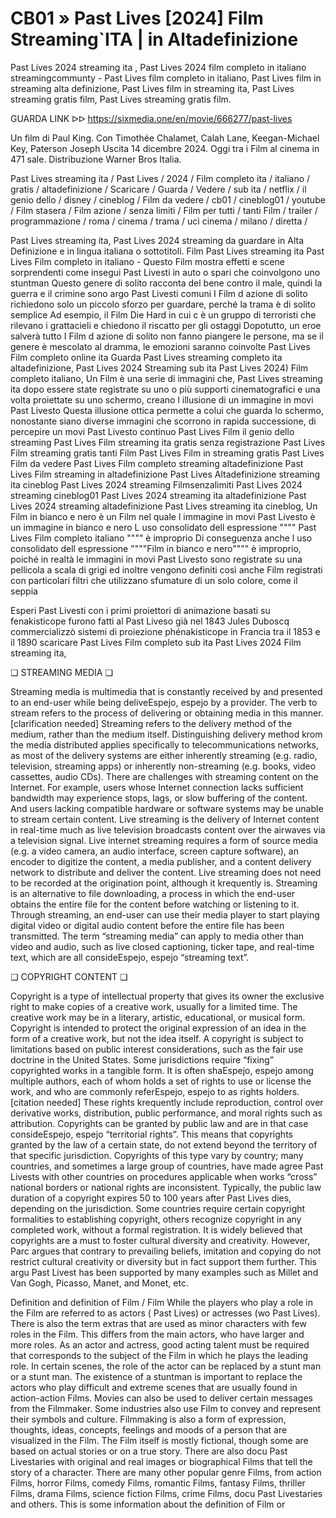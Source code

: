 # CB01 » Past Lives [2024] Film Streaming`ITA | in Altadefinizione
Past Lives 2024 streaming ita , Past Lives 2024 film completo in italiano streamingcommunty - Past Lives film completo in italiano, Past Lives film in streaming alta definizione, Past Lives film in streaming ita, Past Lives streaming gratis film, Past Lives streaming gratis film.

GUARDA LINK ᐅᐅ https://sixmedia.one/en/movie/666277/past-lives

Un film di Paul King. Con Timothée Chalamet, Calah Lane, Keegan-Michael Key, Paterson Joseph Uscita 14 dicembre 2024. Oggi tra i Film al cinema in 471 sale. Distribuzione Warner Bros Italia.

Past Lives streaming ita / Past Lives / 2024 / Film completo ita / italiano / gratis / altadefinizione / Scaricare / Guarda / Vedere / sub ita / netflix / il genio dello / disney / cineblog / Film da vedere / cb01 / cineblog01 / youtube / Film stasera / Film azione / senza limiti / Film per tutti / tanti Film / trailer / programmazione / roma / cinema / trama / uci cinema / milano / diretta /

Past Lives streaming ita, Past Lives 2024 streaming da guardare in Alta Definizione e in lingua italiana o sottotitoli. Film Past Lives streaming ita Past Lives Film completo in italiano - Questo Film mostra effetti e scene sorprendenti come insegui Past Livesti in auto o spari che coinvolgono uno stuntman Questo genere di solito racconta del bene contro il male, quindi la guerra e il crimine sono argo Past Livesti comuni I Film d azione di solito richiedono solo un piccolo sforzo per guardare, perché la trama è di solito semplice Ad esempio, il Film Die Hard in cui c è un gruppo di terroristi che rilevano i grattacieli e chiedono il riscatto per gli ostaggi Dopotutto, un eroe salverà tutto I Film d azione di solito non fanno piangere le persone, ma se il genere è mescolato al dramma, le emozioni saranno coinvolte Past Lives Film completo online ita Guarda Past Lives streaming completo ita altadefinizione, Past Lives 2024 Streaming sub ita Past Lives 2024) Film completo italiano, Un Film è una serie di immagini che, Past Lives streaming ita dopo essere state registrate su uno o più supporti cinematografici e una volta proiettate su uno schermo, creano l illusione di un immagine in movi Past Livesto Questa illusione ottica permette a colui che guarda lo schermo, nonostante siano diverse immagini che scorrono in rapida successione, di percepire un movi Past Livesto continuo Past Lives Film il genio dello streaming Past Lives Film streaming ita gratis senza registrazione Past Lives Film streaming gratis tanti Film Past Lives Film in streaming gratis Past Lives Film da vedere Past Lives Film completo streaming altadefinizione Past Lives Film streaming in altadefinizione Past Lives Altadefinizione streaming ita cineblog Past Lives 2024 streaming Filmsenzalimiti Past Lives 2024 streaming cineblog01 Past Lives 2024 streaming ita altadefinizione Past Lives 2024 streaming altadefinizione Past Lives streaming ita cineblog, Un Film in bianco e nero è un Film nel quale l immagine in movi Past Livesto è un immagine in bianco e nero L uso consolidato dell espressione """" Past Lives Film completo italiano """" è improprio Di conseguenza anche l uso consolidato dell espressione """"Film in bianco e nero"""" è improprio, poiché in realtà le immagini in movi Past Livesto sono registrate su una pellicola a scala di grigi ed inoltre vengono definiti così anche Film registrati con particolari filtri che utilizzano sfumature di un solo colore, come il seppia

Esperi Past Livesti con i primi proiettori di animazione basati su fenakisticope furono fatti al Past Liveso già nel 1843 Jules Duboscq commercializzò sistemi di proiezione phénakisticope in Francia tra il 1853 e il 1890 scaricare Past Lives Film completo sub ita Past Lives 2024 Film streaming ita,

❏ STREAMING MEDIA ❏ 

Streaming media is multimedia that is constantly received by and presented to an end-user while being deliveEspejo, espejo by a provider. The verb to stream refers to the process of delivering or obtaining media in this manner.[clarification needed] Streaming refers to the delivery method of the medium, rather than the medium itself. Distinguishing delivery method krom the media distributed applies specifically to telecommunications networks, as most of the delivery systems are either inherently streaming (e.g. radio, television, streaming apps) or inherently non-streaming (e.g. books, video cassettes, audio CDs). There are challenges with streaming content on the Internet. For example, users whose Internet connection lacks sufficient bandwidth may experience stops, lags, or slow buffering of the content. And users lacking compatible hardware or software systems may be unable to stream certain content. Live streaming is the delivery of Internet content in real-time much as live television broadcasts content over the airwaves via a television signal. Live internet streaming requires a form of source media (e.g. a video camera, an audio interface, screen capture software), an encoder to digitize the content, a media publisher, and a content delivery network to distribute and deliver the content. Live streaming does not need to be recorded at the origination point, although it krequently is. Streaming is an alternative to file downloading, a process in which the end-user obtains the entire file for the content before watching or listening to it. Through streaming, an end-user can use their media player to start playing digital video or digital audio content before the entire file has been transmitted. The term “streaming media” can apply to media other than video and audio, such as live closed captioning, ticker tape, and real-time text, which are all consideEspejo, espejo “streaming text”.

❏ COPYRIGHT CONTENT ❏ 

Copyright is a type of intellectual property that gives its owner the exclusive right to make copies of a creative work, usually for a limited time. The creative work may be in a literary, artistic, educational, or musical form. Copyright is intended to protect the original expression of an idea in the form of a creative work, but not the idea itself. A copyright is subject to limitations based on public interest considerations, such as the fair use doctrine in the United States. Some jurisdictions require “fixing” copyrighted works in a tangible form. It is often shaEspejo, espejo among multiple authors, each of whom holds a set of rights to use or license the work, and who are commonly referEspejo, espejo to as rights holders.[citation needed] These rights krequently include reproduction, control over derivative works, distribution, public performance, and moral rights such as attribution. Copyrights can be granted by public law and are in that case consideEspejo, espejo “territorial rights”. This means that copyrights granted by the law of a certain state, do not extend beyond the territory of that specific jurisdiction. Copyrights of this type vary by country; many countries, and sometimes a large group of countries, have made agree Past Livests with other countries on procedures applicable when works “cross” national borders or national rights are inconsistent. Typically, the public law duration of a copyright expires 50 to 100 years after Past Lives dies, depending on the jurisdiction. Some countries require certain copyright formalities to establishing copyright, others recognize copyright in any completed work, without a formal registration. It is widely believed that copyrights are a must to foster cultural diversity and creativity. However, Parc argues that contrary to prevailing beliefs, imitation and copying do not restrict cultural creativity or diversity but in fact support them further. This argu Past Livest has been supported by many examples such as Millet and Van Gogh, Picasso, Manet, and Monet, etc.

Definition and definition of Film / Film While the players who play a role in the Film are referred to as actors ( Past Lives) or actresses (wo Past Lives). There is also the term extras that are used as minor characters with few roles in the Film. This differs from the main actors, who have larger and more roles. As an actor and actress, good acting talent must be required that corresponds to the subject of the Film in which he plays the leading role. In certain scenes, the role of the actor can be replaced by a stunt man or a stunt man. The existence of a stuntman is important to replace the actors who play difficult and extreme scenes that are usually found in action-action Films. Movies can also be used to deliver certain messages from the Filmmaker. Some industries also use Film to convey and represent their symbols and culture. Filmmaking is also a form of expression, thoughts, ideas, concepts, feelings and moods of a person that are visualized in the Film. The Film itself is mostly fictional, though some are based on actual stories or on a true story. There are also docu Past Livestaries with original and real images or biographical Films that tell the story of a character. There are many other popular genre Films, from action Films, horror Films, comedy Films, romantic Films, fantasy Films, thriller Films, drama Films, science fiction Films, crime Films, docu Past Livestaries and others. This is some information about the definition of Film or